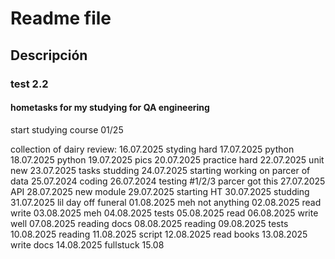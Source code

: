 # Readme file
## Descripción 
### test 2.2

#### hometasks for my studying for QA engineering 
start studying course 01/25

collection of dairy review:
16.07.2025 styding hard
17.07.2025 python
18.07.2025 python
19.07.2025 pics
20.07.2025 practice hard
22.07.2025 unit new
23.07.2025 tasks studding 
24.07.2025 starting working on parcer of data
25.07.2024 coding
26.07.2024 testing #1/2/3 parcer got this
27.07.2025 API
28.07.2025 new module
29.07.2025 starting HT
30.07.2025 studding 
31.07.2025 lil day off funeral
01.08.2025 meh not anything 
02.08.2025 read write
03.08.2025 meh
04.08.2025 tests
05.08.2025 read
06.08.2025 write well
07.08.2025 reading docs 
08.08.2025 reading
09.08.2025 tests
10.08.2025 reading
11.08.2025 script
12.08.2025 read books
13.08.2025 write docs
14.08.2025 fullstuck 
15.08